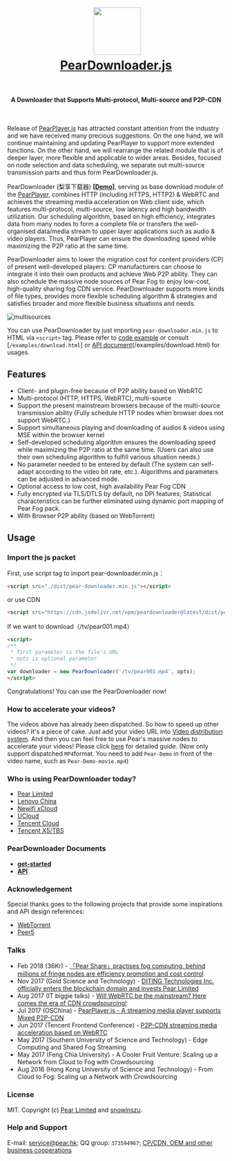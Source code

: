 <h1 align="center">
  <img src="fig/pear.png" height="110"></img>
  <br>
  <a href="http://demo.webrtc.win/downloader">PearDownloader.js</a>
  <br>
  <br>
</h1>

<h4 align="center">A Downloader that Supports Multi-protocol, Multi-source and P2P-CDN</h4>
<br>

Release of [PearPlayer.js](https://github.com/PearInc/PearPlayer.js) has attracted constant attention from the industry and we have received many precious suggestions. On the one hand, we will continue maintaining and updating PearPlayer to support more extended functions. On the other hand, we will rearrange the related module that is of deeper layer, more flexible and applicable to wider areas. Besides, focused on node selection and data scheduling, we separate out multi-source transmission parts and thus form PearDownloader.js.

PearDownloader (梨享下载器) **[[Demo](http://demo.webrtc.win/)]**, serving as base download module of the [PearPlayer](https://github.com/PearInc/PearPlayer.js), combines HTTP (including HTTPS, HTTP2) & WebRTC and achieves the streaming media acceleration on Web client side, which features multi-protocol, multi-source, low latency and high bandwidth utilization. Our scheduling algorithm, based on high efficiency, integrates data from many nodes to form a complete file or transfers the well-organised data/media stream to upper layer applications such as audio & video players. Thus, PearPlayer can ensure the downloading speed while maximizing the P2P ratio at the same time.
 
 
PearDownloader aims to lower the migration cost for content providers (CP) of present well-developed players: CP manufacturers can choose to integrate it into their own products and achieve Web P2P ability. They can also schedule the massive node sources of Pear Fog to enjoy low-cost, high-quality sharing fog CDN service. PearDownloader supports more kinds of file types, provides more flexible scheduling algorithm & strategies and satisfies broader and more flexible business situations and needs.

![multisources](fig/fogvdn_multisources.png)

You can use PearDownloader by just importing `pear-downloader.min.js` to HTML via `<script>` tag. Please refer to [code example](#使用方法) or consult [`/examples/download.html`] or [API document](docs/get-started.md)(/examples/download.html) for usages. <br/>


## Features

- Client- and plugin-free because of P2P ability based on WebRTC
- Multi-protocol (HTTP, HTTPS, WebRTC), multi-source
- Support the present mainstream browsers because of the multi-source transmission ability (Fully schedule HTTP nodes when browser does not support WebRTC.)
- Support simultaneous playing and downloading of audios & videos using MSE within the browser kernel
- Self-developed scheduling algorithm ensures the downloading speed while maximizing the P2P ratio at the same time. (Users can also use their own scheduling algorithm to fulfill various situation needs.)
- No parameter needed to be entered by default (The system can self-adapt according to the video bit rate, etc.). Algorithms and parameters can be adjusted in advanced mode.
- Optional access to low cost, high availability Pear Fog CDN
- Fully encrypted via TLS/DTLS by default, no DPI features; Statistical characteristics can be further eliminated using dynamic port mapping of Pear Fog pack.
- With Browser P2P ability (based on WebTorrent)


## Usage

### Import the js packet
First, use script tag to import pear-downloader.min.js：
```html
<script src="./dist/pear-downloader.min.js"></script>
```
or use CDN

```html
<script src="https://cdn.jsdelivr.net/npm/peardownloader@latest/dist/pear-downloader.min.js"></script>
```
If we want to download（/tv/pear001.mp4）
```html
<script>
/**
 * first parameter is the file's URL
 * opts is optional parameter
 */
var downloader = new PearDownloader('/tv/pear001.mp4', opts);
</script>
```
Congratulations! You can use the PearDownloader now!

### How to accelerate your videos?
The videos above has already been dispatched. So how to speed up other videos? It's a piece of cake. Just add your video URL into [Video distribution system](https://oss.webrtc.win/). And then you can feel free to use Pear's massive nodes to accelerate your videos! Please click [here](https://manual.webrtc.win/oss/) for detailed guide. (Now only support dispatched `MP4`format. You need to add `Pear-Demo` in front of the video name, such as `Pear-Demo-movie.mp4`)


### Who is using PearDownloader today?

+ [Pear Limited](https://pear.hk)
+ [Lenovo China](https://www.lenovo.com.cn/)
+ [Newifi xCloud](http://www.newifi.com/)
+ [UCloud](https://www.ucloud.cn)
+ [Tencent Cloud](https://qcloud.com)
+ [Tencent X5/TBS](https://x5.tencent.com/tbs/)

### PearDownloader Documents
- **[get-started](docs/get-started.md)**
- **[API](docs/api.md)**

### Acknowledgement
Special thanks goes to the following projects that provide some inspirations and API design references:

- [WebTorrent](https://github.com/webtorrent/webtorrent)
- [Peer5](https://www.peer5.com/#)

###  Talks

- Feb 2018 (36Kr) - [「Pear Share」practises fog computing, behind millions of fringe nodes are efficiency promotion and cost control](http://36kr.com/p/5118296.html) 
- Nov 2017 (Gold Science and Technology) - [DITING Technologies Inc. officially enters the blockchain domain and invests Pear Limited](http://www.jinse.com/blockchain/99767.html)
- Aug 2017 (IT biggie talks) - [Will WebRTC be the mainstream? Here comes the era of CDN crowdsourcing!](http://mp.weixin.qq.com/s/cx_ljl2sexE0XkgliZfnmQ)
- Jul 2017 (OSChina) - [PearPlayer.js - A streaming media player supports Mixed P2P-CDN](https://www.oschina.net/p/PearPlayerjs)
- Jun 2017 (Tencent Frontend Conference) - [P2P-CDN streaming media acceleration based on WebRTC](http://www.itdks.com/dakalive/detail/2577)
- May 2017 (Southern University of Science and Technology) - Edge Computing and Shared Fog Streaming
- May 2017 (Feng Chia University) - A Cooler Fruit Venture: Scaling up a Network from Cloud to Fog with Crowdsourcing
- Aug 2016 (Hong Kong University of Science and Technology) - From Cloud to Fog: Scaling up a Network with Crowdsourcing

### License

MIT. Copyright (c) [Pear Limited](https://pear.hk) and [snowinszu](https://github.com/snowinszu).

### Help and Support
E-mail: <service@pear.hk>; QQ group: `373594967`; [CP/CDN, OEM and other business cooperations](https://github.com/PearInc/FogVDN)
